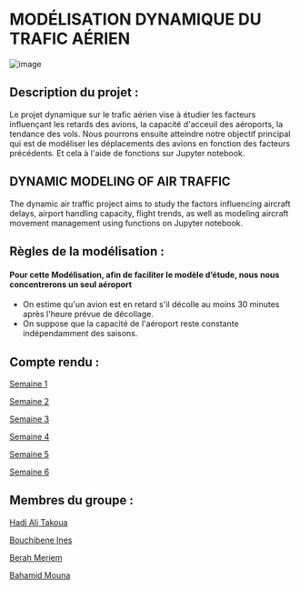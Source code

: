  <HTML>
   <BODY>
       <h1>MODÉLISATION DYNAMIQUE DU TRAFIC AÉRIEN</h1>                      
   </BODY>
   </HTML>

![image](https://media.lesechos.com/api/v1/images/view/61df33113e45460b10254224/1280x720/070727865924-web-tete.jpg)

## Description du projet :

Le projet dynamique sur le trafic aérien vise à étudier les facteurs influençant les retards des avions, la capacité d'acceuil des aéroports, la tendance des vols. Nous pourrons ensuite atteindre notre objectif principal qui est de modéliser les déplacements des avions en fonction des facteurs précédents. Et cela à l'aide de fonctions sur Jupyter notebook.

## DYNAMIC MODELING OF AIR TRAFFIC

The dynamic air traffic project aims to study the factors influencing aircraft delays, airport handling capacity, flight trends, as well as modeling aircraft movement management using functions on Jupyter notebook.

## Règles de la modélisation :
#### Pour cette Modélisation, afin de faciliter le modèle d’étude, nous nous concentrerons un seul aéroport 

+ On estime qu'un avion est en retard s'il décolle au moins 30 minutes après l'heure prévue de décollage.
+ On suppose que la capacité de l'aéroport reste constante indépendamment des saisons.

## Compte rendu : ##

[Semaine 1](https://github.com/are-dynamic-2024-g3/Modelisation-dynamique-du-trafic-aerien/blob/main/semaine1.md)

[Semaine 2](https://github.com/are-dynamic-2024-g3/Modelisation-dynamique-du-trafic-aerien/blob/main/semaine2.md)

[Semaine 3](https://github.com/are-dynamic-2024-g3/Modelisation-dynamique-du-trafic-aerien/blob/main/semaine3.md)

[Semaine 4](https://github.com/are-dynamic-2024-g3/Modelisation-dynamique-du-trafic-aerien/blob/main/semaine4.md) 

[Semaine 5](https://github.com/are-dynamic-2024-g3/Modelisation-dynamique-du-trafic-aerien/blob/main/semaine5.md)

[Semaine 6](https://github.com/are-dynamic-2024-g3/Modelisation-dynamique-du-trafic-aerien/blob/main/semaine.6.md)


## Membres du groupe : ## 

 [Hadj Ali Takoua](hadjalitakwa7@gmail.com)

 [Bouchibene  Ines](inesbouchibane.de@gmail.com)
 
 [Berah Meriem](meriembrh6@gmail.com)

 [Bahamid Mouna](mounabahamid10@gmail.com)
